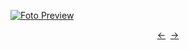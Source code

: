 [![Foto Preview](preview/project-1168.avif)](https://20essentials.github.io/project-1168)

<div align="center" style="display: flex; justify-content: center;">
  <a  href="https://github.com/20essentials/project-1167" target="_blank">&#8592;</a>
  &nbsp;&nbsp;
  <a  href="https://github.com/20essentials/project-1169" target="_blank">&#8594;</a>
</div>
